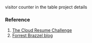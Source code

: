 ﻿
visitor counter in the table
project details

### Reference
1. [The Cloud Resume Challenge](https://cloudresumechallenge.dev/docs/the-challenge/azure/)
2. [Forrest Brazzel blog](https://forrestbrazeal.com/2020/04/23/the-cloud-resume-challenge/)